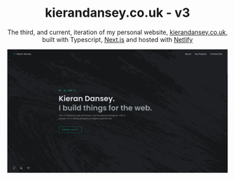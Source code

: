 <h1 align="center">
  kierandansey.co.uk - v3
</h1>
<p align="center">
  The third, and current, iteration of my personal website, <a href="https://kierandansey.co.uk" target="_blank">kierandansey.co.uk</a>, built with Typescript, <a href="https://www.gatsbyjs.org/" target="_blank">Next.js</a> and hosted with <a href="https://www.netlify.com/" target="_blank">Netlify</a>
</p>

![demo](https://raw.githubusercontent.com/kdan80/v1/master/src/images/demo.webp)
